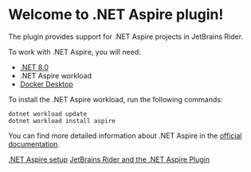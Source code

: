 # Welcome to .NET Aspire plugin!

The plugin provides support for .NET Aspire projects in JetBrains Rider.

To work with .NET Aspire, you will need:
* [.NET 8.0](https://dotnet.microsoft.com/en-us/download/dotnet/8.0)
* .NET Aspire workload
* [Docker Desktop](https://www.docker.com/products/docker-desktop/)

To install the .NET Aspire workload, run the following commands:
```
dotnet workload update
dotnet workload install aspire
```

You can find more detailed information about .NET Aspire in the [official documentation](https://learn.microsoft.com/en-us/dotnet/aspire/fundamentals/setup-tooling?tabs=dotnet-cli).

<seealso>
  <category ref="ext">
    <a href="https://learn.microsoft.com/en-us/dotnet/aspire/fundamentals/setup-tooling?tabs=dotnet-cli">.NET Aspire setup</a>
    <a href="https://blog.jetbrains.com/dotnet/2024/02/19/jetbrains-rider-and-the-net-aspire-plugin">JetBrains Rider and the .NET Aspire Plugin</a>
  </category>
</seealso>